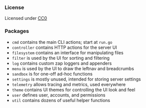 ### License 
Licensed under [CC0](https://creativecommons.org/share-your-work/public-domain/cc0)

### Packages
- `cmd` contains the main CLI actions; start at `run.go`
- `controller` contains HTTP actions for the server UI
- `filesystem` contains an interface for manipulating files
- `filter` is used by the UI for sorting and filtering
- `log` contains custom zap loggers and appenders
- `menu` is used by the UI to draw the leftnav and breadcrumbs
- `sandbox` is for one-off ad-hoc functions
- `settings` is mostly unused, intended for storing server settings
- `telemetry` allows tracing and metrics, used everywhere
- `theme` contains UI themes for controlling the UI look and feel
- `user` defines user, accounts, and permissions
- `util` contains dozens of useful helper functions
